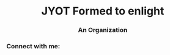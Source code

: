 <h1 align="center">JYOT Formed to enlight</h1>
<h3 align="center">An Organization</h3>

<h3 align="left">Connect with me:</h3>
<p align="left">

  
</p>


